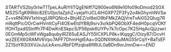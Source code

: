 $START$VS2by0rIwT1TpeLAuRlYllTQgENiff7Q900eo6N9e10fo09oDmod2SGXMS25iTgK9Wdc82EU0jo/laZphZ+yejaYrJCL4iHGXP7ZP2Fy2o4kGhynhNVSaZ+vxRN0NV1xhIngjURPQNcd+Bhj4EZ/oI8eiO9bFMkZAQjVreTvAi0S2QIug7RmRqttPicOOrCwHVnttCyFl4OEwEtdYB8j9srv3v/kbPQ6ObXF4edH0pcqVOKflfOHTpxdS5lnffh7P4DwKnESkpcS/P56psk6UYPv7k7cOpc7K25HqAcQjzzwri0EGmMp5cWFsWga8qubyIRZ65uEASJY55lCXPLP8k+IKqqgC/Oizy87/DcvHwzZEEX6GRAMV6Vpc7APF7DhmHgtEAa+0QDNXItKduMAG55rCqY+BaTsEF2Z1SoYR3l3XVJxJuLkAxroJRbFDffzqba6flRUL0aBDn9orJmnDw==$END$
